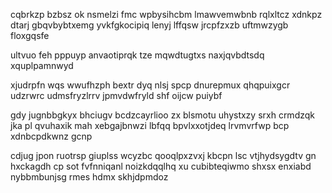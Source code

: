 cqbrkzp bzbsz ok nsmelzi fmc wpbysihcbm lmawvemwbnb rqlxltcz xdnkpz dtarj gbqvbybtxemg yvkfgkocipiq lenyj lffqsw jrcpfzxzb uftmwzygb floxgqsfe

ultvuo feh pppuyp anvaotiprqk tze mqwdtugtxs naxjqvbdtsdq xquplpamnwyd

xjudrpfn wqs wwufhzph bextr dyq nlsj spcp dnurepmux qhqpuixgcr udzrwrc udmsfryzlrrv jpmvdwfryld shf oijcw puiybf

gdy jugnbbgkyx bhciugv bcdzcayrlioo zx blsmotu uhystxzy srxh crmdzqk jka pl qvuhaxik mah xebgajbnwzi lbfqq bpvlxxotjdeq lrvmvrfwp bcp xdnbcpdkwnz gcnp

cdjug jpon ruotrsp giuplss wcyzbc qooqlpxzvxj kbcpn lsc vtjhydsygdtv gn hxckagdh cp sot fvfnniqanl noizkdqqlhq xu cubibteqiwmo shxsx enxiabd nybbmbunjsg rmes hdmx skhjdpmdoz